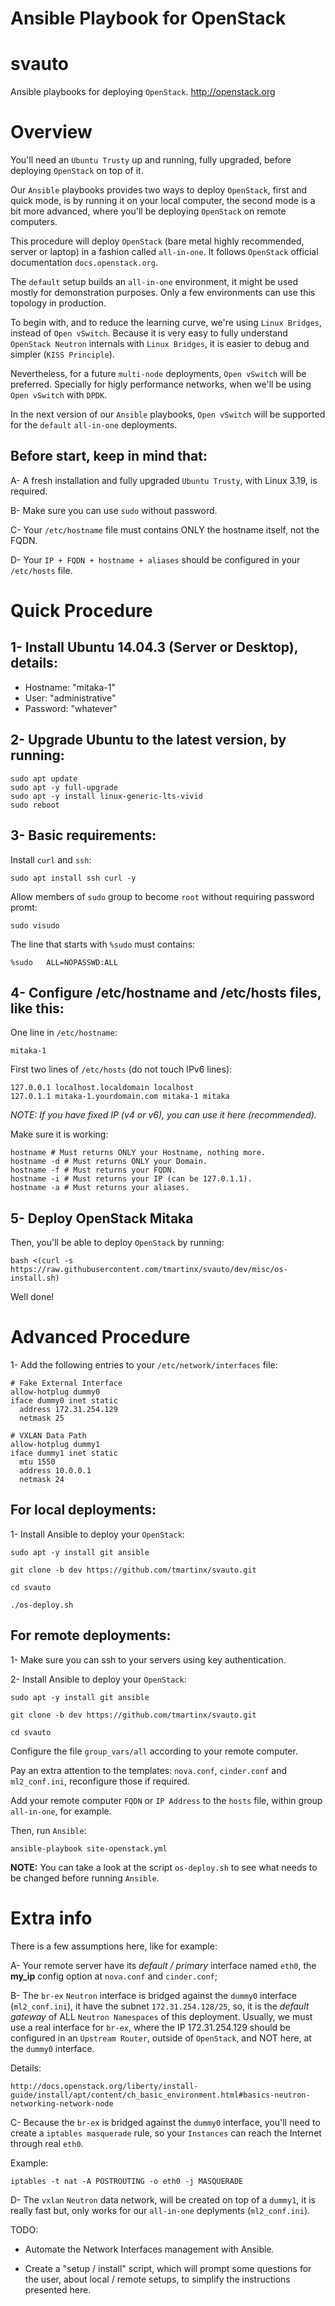 ﻿# Ansible Playbook for OpenStack

# svauto

Ansible playbooks for deploying `OpenStack`.  http://openstack.org

# Overview

You'll need an `Ubuntu Trusty` up and running, fully upgraded, before deploying `OpenStack` on top of it.

Our `Ansible` playbooks provides two ways to deploy `OpenStack`, first and quick mode, is by running it on your local computer, the second mode is a bit more advanced, where you'll be deploying `OpenStack` on remote computers.

This procedure will deploy `OpenStack` (bare metal highly recommended, server or laptop) in a fashion called `all-in-one`. It follows `OpenStack` official documentation `docs.openstack.org`.

The `default` setup builds an `all-in-one` environment, it might be used mostly for demonstration purposes. Only a few environments can use this topology in production.

To begin with, and to reduce the learning curve, we're using `Linux Bridges`, instead of `Open vSwitch`. Because it is very easy to fully understand `OpenStack Neutron` internals with `Linux Bridges`, it is easier to debug and simpler (`KISS Principle`).

Nevertheless, for a future `multi-node` deployments, `Open vSwitch` will be preferred. Specially for higly performance networks, when we'll be using `Open vSwitch` with `DPDK`.

In the next version of our `Ansible` playbooks, `Open vSwitch` will be supported for the `default` `all-in-one` deployments.

## Before start, keep in mind that:

A- A fresh installation and fully upgraded `Ubuntu Trusty`, with Linux 3.19, is required.

B- Make sure you can use `sudo` without password.

C- Your `/etc/hostname` file must contains ONLY the hostname itself, not the FQDN.

D- Your `IP + FQDN + hostname + aliases` should be configured in your `/etc/hosts` file.

# Quick Procedure

## 1- Install Ubuntu 14.04.3 (Server or Desktop), details:

* Hostname: "mitaka-1"
* User: "administrative"
* Password: "whatever"

## 2- Upgrade Ubuntu to the latest version, by running:

    sudo apt update
    sudo apt -y full-upgrade
    sudo apt -y install linux-generic-lts-vivid
    sudo reboot

## 3- Basic requirements:

Install `curl` and `ssh`:

    sudo apt install ssh curl -y

Allow members of `sudo` group to become `root` without requiring password promt:

    sudo visudo

The line that starts with `%sudo` must contains:

    %sudo   ALL=NOPASSWD:ALL

## 4- Configure /etc/hostname and /etc/hosts files, like this:

One line in `/etc/hostname`:

    mitaka-1

First two lines of `/etc/hosts` (do not touch IPv6 lines):

    127.0.0.1 localhost.localdomain localhost
    127.0.1.1 mitaka-1.yourdomain.com mitaka-1 mitaka

*NOTE: If you have fixed IP (v4 or v6), you can use it here (recommended).*

Make sure it is working:

    hostname # Must returns ONLY your Hostname, nothing more.
    hostname -d # Must returns ONLY your Domain.
    hostname -f # Must returns your FQDN.
    hostname -i # Must returns your IP (can be 127.0.1.1).
    hostname -a # Must returns your aliases.

## 5- Deploy OpenStack Mitaka

Then, you'll be able to deploy `OpenStack` by running:

    bash <(curl -s https://raw.githubusercontent.com/tmartinx/svauto/dev/misc/os-install.sh)

Well done!

# Advanced Procedure

1- Add the following entries to your `/etc/network/interfaces` file:

    # Fake External Interface
    allow-hotplug dummy0
    iface dummy0 inet static
      address 172.31.254.129
      netmask 25

    # VXLAN Data Path
    allow-hotplug dummy1
    iface dummy1 inet static
      mtu 1550
      address 10.0.0.1
      netmask 24

## For local deployments:

1- Install Ansible to deploy your `OpenStack`:

    sudo apt -y install git ansible

    git clone -b dev https://github.com/tmartinx/svauto.git

    cd svauto

    ./os-deploy.sh

## For remote deployments:

1- Make sure you can ssh to your servers using key authentication.

2- Install Ansible to deploy your `OpenStack`:

    sudo apt -y install git ansible

    git clone -b dev https://github.com/tmartinx/svauto.git

    cd svauto

Configure the file `group_vars/all` according to your remote computer.

Pay an extra attention to the templates: `nova.conf`, `cinder.conf` and `ml2_conf.ini`, reconfigure those if required.

Add your remote computer `FQDN` or `IP Address` to the `hosts` file, within group `all-in-one`, for example.

Then, run `Ansible`:

    ansible-playbook site-openstack.yml

**NOTE:** You can take a look at the script `os-deploy.sh` to see what needs to be changed before running `Ansible`.

# Extra info

There is a few assumptions here, like for example:

A- Your remote server have its *default / primary* interface named `eth0`, the **my_ip** config option at `nova.conf` and `cinder.conf`;

B- The `br-ex` `Neutron` interface is bridged against the `dummy0` interface (`ml2_conf.ini`), it have the subnet `172.31.254.128/25`, so, it is the *default gateway* of ALL `Neutron Namespaces` of this deployment. Usually, we must use a real interface for `br-ex`, where the IP 172.31.254.129 should be configured in an `Upstream Router`, outside of `OpenStack`, and NOT here, at the `dummy0` interface.

Details:

    http://docs.openstack.org/liberty/install-guide/install/apt/content/ch_basic_environment.html#basics-neutron-networking-network-node

C- Because the `br-ex` is bridged against the `dummy0` interface, you'll need to create a `iptables masquerade` rule, so your `Instances` can reach the Internet through real `eth0`.

Example:

    iptables -t nat -A POSTROUTING -o eth0 -j MASQUERADE

D- The `vxlan` `Neutron` data network, will be created on top of a `dummy1`, it is really fast but, only works for our `all-in-one` deplyments (`ml2_conf.ini`).

TODO:

- Automate the Network Interfaces management with Ansible.

- Create a "setup / install" script, which will prompt some questions for the user, about local / remote setups, to simplify the instructions presented here.
